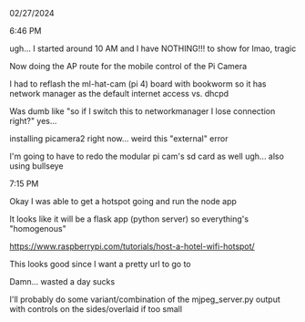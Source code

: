 02/27/2024

6:46 PM

ugh... I started around 10 AM and I have NOTHING!!! to show for lmao, tragic

Now doing the AP route for the mobile control of the Pi Camera

I had to reflash the ml-hat-cam (pi 4) board with bookworm so it has network manager as the default internet access vs. dhcpd

Was dumb like "so if I switch this to networkmanager I lose connection right?" yes...

installing picamera2 right now... weird this "external" error

I'm going to have to redo the modular pi cam's sd card as well ugh... also using bullseye

7:15 PM

Okay I was able to get a hotspot going and run the node app

It looks like it will be a flask app (python server) so everything's "homogenous"

https://www.raspberrypi.com/tutorials/host-a-hotel-wifi-hotspot/

This looks good since I want a pretty url to go to

Damn... wasted a day sucks

I'll probably do some variant/combination of the mjpeg_server.py output with controls on the sides/overlaid if too small
